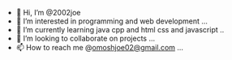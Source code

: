 - 👋 Hi, I’m @2002joe
- 👀 I’m interested in programming and web development ...
- 🌱 I’m currently learning java cpp and html css and javascript ..
- 💞️ I’m looking to collaborate on projects ...
- 📫 How to reach me @omoshjoe02@gmail.com ...

<!---
2002joe/2002joe is a ✨ special ✨ repository because its `README.md` (this file) appears on your GitHub profile.
You can click the Preview link to take a look at your changes.
--->
